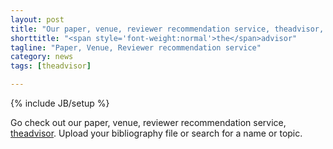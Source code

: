 ```yaml
---
layout: post
title: "Our paper, venue, reviewer recommendation service, theadvisor, is ONLINE!"
shorttitle: "<span style='font-weight:normal'>the</span>advisor"
tagline: "Paper, Venue, Reviewer recommendation service"
category: news
tags: [theadvisor]

---
```

{% include JB/setup %}

Go check out our paper, venue, reviewer recommendation service, [theadvisor](http://theadvisor.osu.edu/). Upload your bibliography file or search for a name or topic.